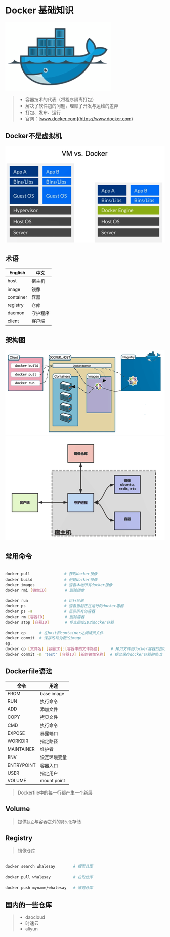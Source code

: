 # Docker 基础知识

![/docker.png](/docker.png)

>* 容器技术的代表（将程序隔离打包）
>* 解决了软件包的问题，理顺了开发与运维的差异
>* 打包、发布、运行
>* 官网：[www.docker.com](https://www.docker.com)

## Docker不是虚拟机
![/vm-vs-docker.png](/vm-vs-docker.png)

## 术语

|   English    |       中文      |    
|    ------    |      ------    |
| host         |   宿主机        | 
| image        |   镜像         |
| container    |   容器         |
| registry     |   仓库         |
| daemon       |   守护程序      |
| client       |   客户端       |


## 架构图

![/docker-01.png](/docker-01.png)
![/docker-02.png](/docker-02.png)

## 常用命令

```bash

docker pull               # 获取docker镜像
docker build              # 创建docker镜像
docker images             # 查看本地所有docker镜像
docker rmi [镜像ID]        # 删除镜像

docker run                # 运行容器
docker ps                 # 查看当前正在运行的docker容器
docker ps -a              # 显示所有的容器
docker rm [容器ID]         # 删除容器
docker stop [容器ID]       # 停止指定ID的docker容器

docker cp      # 在host和container之间拷贝文件
docker commit  # 保存改动为新的image
eg. 
docker cp [文件名] [容器ID]:[容器中的文件路径]     # 拷贝文件到docker容器的指定路径中（暂时的，不会保存）
docker commit -m 'test' [容器ID] [新的镜像名称]  # 提交保存docker容器的修改

```


## Dockerfile语法

|   命令        |      用途    | 
| --------     |     -----    |
| FROM         |   base image | 
| RUN          |   执行命令    | 
| ADD          |   添加文件    |
| COPY         |   拷贝文件    |
| CMD          |   执行命令    |
| EXPOSE       |   暴露端口    |
| WORKDIR      |   指定路径    |
| MAINTAINER   |   维护者      |
| ENV          | 设定环境变量   |
| ENTRYPOINT   |   容器入口    |
| USER         |   指定用户    |
| VOLUME       | mount point  |

> Dockerfile中的每一行都产生一个新层


## Volume

> 提供`独立`与容器之外的`持久化`存储

## Registry

> 镜像仓库

```bash

docker search whalesay        # 搜索仓库

docker pull whalesay          # 拉取仓库

docker push myname/whalesay   # 推送仓库

```

## 国内的一些仓库

>* daocloud
>* 时速云
>* aliyun








